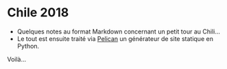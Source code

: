 # Chile 2018

* Quelques notes au format Markdown concernant un petit tour au Chili...
* Le tout est ensuite traité via [Pelican](https://blog.getpelican.com/) un générateur de site statique en Python.

Voilà...

